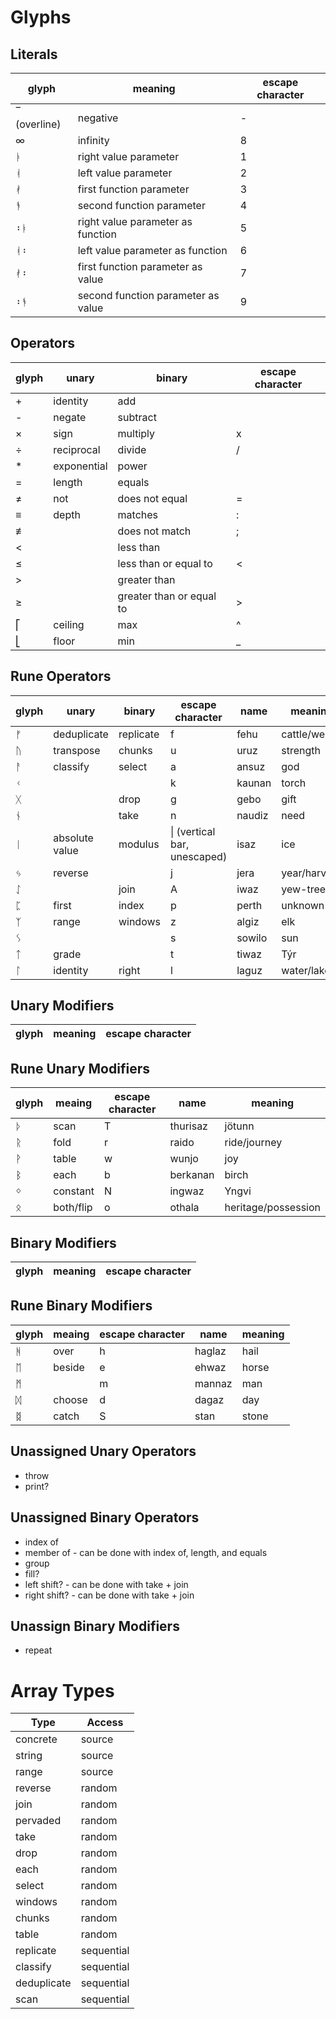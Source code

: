 # Glyphs

## Literals

| glyph        | meaning                            | escape character |
| ------------ | ---------------------------------- | ---------------- |
| ‾ (overline) | negative                           | -                |
| ∞            | infinity                           | 8                |
| ᚭ            | right value parameter              | 1                |
| ᚮ            | left value parameter               | 2                |
| ᚯ            | first function parameter           | 3                |
| ᚬ            | second function parameter          | 4                |
| ᛬ᚭ           | right value parameter as function  | 5                |
| ᚮ᛬           | left value parameter as function   | 6                |
| ᚯ᛬           | first function parameter as value  | 7                |
| ᛬ᚬ           | second function parameter as value | 9                |

## Operators

| glyph | unary       | binary                    | escape character |
| ----- | ----------- | ------------------------- | ---------------- |
| +     | identity    | add                       |                  |
| -     | negate      | subtract                  |                  |
| ×     | sign        | multiply                  | x                |
| ÷     | reciprocal  | divide                    | /                |
| *     | exponential | power                     |                  |
| =     | length      | equals                    |                  |
| ≠     | not         | does not equal            | =                |
| ≡     | depth       | matches                   | :                |
| ≢     |             | does not match            | ;                |
| <     |             | less than                 |                  |
| ≤     |             | less than or equal to     | <                |
| >     |             | greater than              |                  |
| ≥     |             | greater than  or equal to | >                |
| ⎡     | ceiling     | max                       | ^                |
| ⎣     | floor       | min                       | _                |

## Rune Operators

| glyph | unary          | binary    | escape character             | name   | meaning       |
| ----- | -------------- | --------- | ---------------------------- | ------ | ------------- |
| ᚠ     | deduplicate    | replicate | f                            | fehu   | cattle/wealth |
| ᚢ     | transpose      | chunks    | u                            | uruz   | strength      |
| ᚨ     | classify       | select    | a                            | ansuz  | god           |
| ᚲ     |                |           | k                            | kaunan | torch         |
| ᚷ     |                | drop      | g                            | gebo   | gift          |
| ᚾ     |                | take      | n                            | naudiz | need          |
| ᛁ     | absolute value | modulus   | \| (vertical bar, unescaped) | isaz   | ice           |
| ᛃ     | reverse        |           | j                            | jera   | year/harvest  |
| ᛇ     |                | join      | A                            | iwaz   | yew-tree      |
| ᛈ     | first          | index     | p                            | perth  | unknown       |
| ᛉ     | range          | windows   | z                            | algiz  | elk           |
| ᛊ     |                |           | s                            | sowilo | sun           |
| ᛏ     | grade          |           | t                            | tiwaz  | Týr           |
| ᛚ     | identity       | right     | l                            | laguz  | water/lake    |

## Unary Modifiers

| glyph | meaning | escape character |
| ----- | ------- | ---------------- |

## Rune Unary Modifiers

| glyph | meaing    | escape character | name     | meaning             |
| ----- | --------- | ---------------- | -------- | ------------------- |
| ᚦ     | scan      | T                | thurisaz | jötunn              |
| ᚱ     | fold      | r                | raido    | ride/journey        |
| ᚹ     | table     | w                | wunjo    | joy                 |
| ᛒ     | each      | b                | berkanan | birch               |
| ᛜ     | constant  | N                | ingwaz   | Yngvi               |
| ᛟ     | both/flip | o                | othala   | heritage/possession |

## Binary Modifiers

| glyph | meaning | escape character |
| ----- | ------- | ---------------- |

## Rune Binary Modifiers

| glyph | meaing | escape character | name   | meaning |
| ----- | ------ | ---------------- | ------ | ------- |
| ᚻ     | over   | h                | haglaz | hail    |
| ᛖ     | beside | e                | ehwaz  | horse   |
| ᛗ     |        | m                | mannaz | man     |
| ᛞ     | choose | d                | dagaz  | day     |
| ᛥ     | catch  | S                | stan   | stone   |

## Unassigned Unary Operators
- throw
- print?

## Unassigned Binary Operators
- index of
- member of - can be done with index of, length, and equals
- group
- fill?
- left shift? - can be done with take + join
- right shift? - can be done with take + join

## Unassign Binary Modifiers
- repeat

# Array Types

| Type        | Access     |
| ----------- | ---------- |
| concrete    | source     |
| string      | source     |
| range       | source     |
| reverse     | random     |
| join        | random     |
| pervaded    | random     |
| take        | random     |
| drop        | random     |
| each        | random     |
| select      | random     |
| windows     | random     |
| chunks      | random     |
| table       | random     |
| replicate   | sequential |
| classify    | sequential |
| deduplicate | sequential |
| scan        | sequential |
